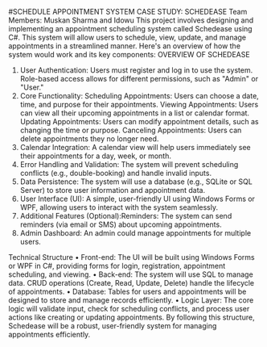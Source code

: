 
#SCHEDULE APPOINTMENT SYSTEM
CASE STUDY: SCHEDEASE
Team Members: Muskan Sharma and Idowu
This project involves designing and implementing an appointment scheduling system called Schedease using C#. This system will allow users to schedule, view, update, and manage appointments in a streamlined manner. Here's an overview of how the system would work and its key components:
OVERVIEW OF SCHEDEASE
1.	User Authentication:
Users must register and log in to use the system.
Role-based access allows for different permissions, such as "Admin" or "User."
2.	Core Functionality:
Scheduling Appointments: Users can choose a date, time, and purpose for their appointments.
Viewing Appointments: Users can view all their upcoming appointments in a list or calendar format.
Updating Appointments: Users can modify appointment details, such as changing the time or purpose.
Canceling Appointments: Users can delete appointments they no longer need.
3.	Calendar Integration: A calendar view will help users immediately see their appointments for a day, week, or month.
4.	Error Handling and Validation: The system will prevent scheduling conflicts (e.g., double-booking) and handle invalid inputs.
5.	Data Persistence: The system will use a database (e.g., SQLite or SQL Server) to store user information and appointment data. 
6.	User Interface (UI): A simple, user-friendly UI using Windows Forms or WPF, allowing users to interact with the system seamlessly.
7.	Additional Features (Optional):Reminders: The system can send reminders (via email or SMS) about upcoming appointments.
8.	Admin Dashboard: An admin could manage appointments for multiple users.




Technical Structure
•	Front-end: The UI will be built using Windows Forms or WPF in C#, providing forms for login, registration, appointment scheduling, and viewing.
•	Back-end: The system will use SQL to manage data. CRUD operations (Create, Read, Update, Delete) handle the lifecycle of appointments.
•	Database: Tables for users and appointments will be designed to store and manage records efficiently.
•	Logic Layer: The core logic will validate input, check for scheduling conflicts, and process user actions like creating or updating appointments.
By following this structure, Schedease will be a robust, user-friendly system for managing appointments efficiently.

